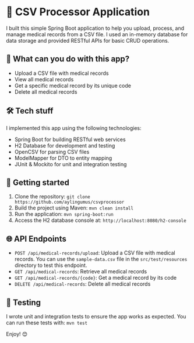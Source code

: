 # 🚀 CSV Processor Application

I built this simple Spring Boot application to help you upload, process, and manage medical records from a CSV file. I used an in-memory database for data storage and provided RESTful APIs for basic CRUD operations.

## 🤖 What can you do with this app?

* Upload a CSV file with medical records
* View all medical records
* Get a specific medical record by its unique code
* Delete all medical records

## 🛠️ Tech stuff

I implemented this app using the following technologies:

* Spring Boot for building RESTful web services
* H2 Database for development and testing
* OpenCSV for parsing CSV files
* ModelMapper for DTO to entity mapping
* JUnit & Mockito for unit and integration testing

## 🚀 Getting started

1. Clone the repository: `git clone https://github.com/aylingumus/csvprocessor`
2. Build the project using Maven: `mvn clean install`
3. Run the application: `mvn spring-boot:run`
4. Access the H2 database console at: `http://localhost:8080/h2-console`

## 🌐 API Endpoints

* `POST /api/medical-records/upload`: Upload a CSV file with medical records. You can use the `sample-data.csv` file in the `src/test/resources` directory to test this endpoint.
* `GET /api/medical-records`: Retrieve all medical records
* `GET /api/medical-records/{code}`: Get a medical record by its code
* `DELETE /api/medical-records`: Delete all medical records

## 🧪 Testing

I wrote unit and integration tests to ensure the app works as expected. You can run these tests with: `mvn test`

Enjoy! 😊